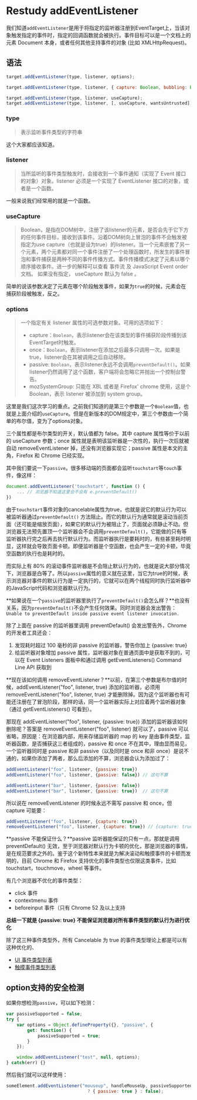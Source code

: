 # Restudy addEventListener

我们知道`addEventListener`是用于将指定的监听器注册到EventTarget上，当该对象触发指定的事件时，指定的回调函数就会被执行。事件目标可以是一个文档上的元素 Document 本身，或者任何其他支持事件的对象 (比如 XMLHttpRequest)。

## 语法

``` js
target.addEventListener(type, listener, options);

target.addEventListener(type, listener, { capture: Boolean, bubbling: Boolean, once: Boolean});

target.addEventListener(type, listener, useCapture);
target.addEventListener(type, listener, [, useCapture, wantsUntrusted]); // Gecko/Mozilla only
```

### type

> 表示监听事件类型的字符串

这个大家都应该知道。

### listener

> 当所监听的事件类型触发时，会接收到一个事件通知（实现了 Event 接口的对象）对象。listener 必须是一个实现了 EventListener 接口的对象，或者是一个函数。

一般来说我们经常用的就是一个函数。

### useCapture

> Boolean，是指在DOM树中，注册了该listener的元素，是否会先于它下方的任何事件目标，接收到该事件。沿着DOM树向上冒泡的事件不会触发被指定为use capture（也就是设为true）的listener。当一个元素嵌套了另一个元素，两个元素都对同一个事件注册了一个处理函数时，所发生的事件冒泡和事件捕获是两种不同的事件传播方式。事件传播模式决定了元素以哪个顺序接收事件。进一步的解释可以查看 事件流 及 JavaScript Event order 文档。 如果没有指定， useCapture 默认为 false 。

简单的说该参数决定了元素在哪个阶段触发事件，如果为`true`的时候，元素会在捕获阶段被触发，反之。

### options

> 一个指定有关 listener 属性的可选参数对象。可用的选项如下：
> * capture：`Boolean`，表示listener会在该类型的事件捕获阶段传播到该EventTarget时触发。
> * once：`Boolean`，表示listener在添加之后最多只调用一次。如果是true，listener会在其被调用之后自动移除。
> * passive: `Boolean`，表示listener永远不会调用`preventDefault()`。如果listener仍然调用了这个函数，客户端将会忽略它并抛出一个控制台警告。
> * mozSystemGroup: 只能在 XBL 或者是 Firefox' chrome 使用，这是个 Boolean，表示 listener 被添加到 system group。

这里是我们这次学习的重点。之前我们知道的是第三个参数是一个`Boolean`值，也就是上面介绍的`useCapture`。但是在新版本的DOM规定中，第三个参数由一个简单的布尔值，变为了options对象。

三个属性都是布尔类型的开关，默认值都为 false。其中 capture 属性等价于以前的 useCapture 参数；once 属性就是表明该监听器是一次性的，执行一次后就被自动 removeEventListener 掉，还没有浏览器实现它；passive 属性是本文的主角，Firefox 和 Chrome 已经实现。

其中我们要说一下`passive`。很多移动端的页面都会监听`touchstart`等`touch`事件，像这样：

``` js
document.addEventListener('touchstart', function () {
    ... // 浏览器不知道这里会不会有 e.preventDefault()
})
```

由于`touchstart`事件对象的cancelable属性为true，也就是说它的默认行为可以被监听器通过`preventDefault()` 方法阻止。而它的默认行为通常就是滚动当前页面（还可能是缩放页面），如果它的默认行为被阻止了，页面就必须静止不动。但浏览器无法预先置顶一个监听器会不会调用`preventDefault()`，它能做的只有等监听器执行完之后再去执行默认行为。而监听器执行是要耗时的，有些甚至耗时明显，这样就会导致页面卡顿。即便监听器是个空函数，也会产生一定的卡顿，毕竟空函数的执行也是耗时的。

而实际上有 80% 的滚动事件监听器是不会阻止默认行为的，也就是说大部分情况下，浏览器是白等了。所以`passive`属性的意义就在这里，当它为true的时候，表示浏览器对事件的默认行为是一定执行的，它就可以在两个线程同时执行监听器中的JavaScript代码和浏览器默认行为。

**如果说在一个`passive`的监听器里执行了`preventDefault()`会怎么样？**也没有关系，因为`preventDefault()`不会产生任何效果。同时浏览器会发出警告：`Unable to preventDefault inside passive event listener invocation.`

除了上面在 passive 的监听器里调用 preventDefault() 会发出警告外，Chrome 的开发者工具还会：

1. 发现耗时超过 100 毫秒的非 passive 的监听器，警告你加上 {passive: true}
2. 给监听器对象增加 passive 属性，监听器对象在普通页面中是获取不到的，可以在 Event Listeners 面板中和通过调用 getEventListeners() Command Line API 获取到

**现在该如何调用 removeEventListener？**以前，在第三个参数是布尔值的时候，addEventListener("foo", listener, true) 添加的监听器，必须用 removeEventListener("foo", listener, true) 才能删除掉。因为这个监听器也有可能还注册在了冒泡阶段，那样的话，同一个监听器实际上对应着两个监听器对象（通过 getEventListeners() 可看到）。

那现在 addEventListener("foo", listener, {passive: true}) 添加的监听器该如何删除呢？答案是 removeEventListener("foo", listener) 就可以了，passive 可以省略，原因是：在浏览器内部，用来存储监听器的 map 的 key 是由事件类型，监听器函数，是否捕获这三者组成的，passive 和 once 不在其中，理由显而易见，一个监听器同时是 passive 和非 passive（以及同时是 once 和非 once）是说不通的，如果你添加了两者，那么后添加的不算，浏览器会认为添加过了：

``` js
addEventListener("foo", listener, {passive: true})
addEventListener("foo", listener, {passive: false}) // 这句不算

addEventListener("bar", listener, {passive: false})
addEventListener("bar", listener, {passive: true})  // 这句不算
```

所以说在 removeEventListener 的时候永远不需写 passive 和 once，但 capture 可能要：

``` js
addEventListener("foo", listener, {capture: true})
removeEventListener("foo", listener, {capture: true}) // {capture: true} 必须加，当然 {capture: true} 换成 true 也可以
```

**passive 不能保证什么？**passive 监听器能保证的只有一点，那就是调用 preventDefault() 无效，至于浏览器对默认行为卡顿的优化，那是浏览器的事情，是在规范要求之外的。鉴于这个新特性本来就是为解决滚动和触摸事件的卡顿而发明的，目前 Chrome 和 Firefox 支持优化的事件类型也仅限这类事件，比如 touchstart，touchmove，wheel 等事件。

有几个浏览器不优化的事件类型：

* click 事件
* contextmenu 事件
* beforeinput 事件（只有 Chrome 52 及以上支持

**总结一下就是 {passive: true} 不能保证浏览器对所有事件类型的默认行为进行优化**

除了这三种事件类型外，所有 Cancelable 为 true 的事件类型理论上都是可以有这种优化的、

* [UI 事件类型列表](https://w3c.github.io/uievents/#event-types-list)
* [触摸事件类型列表](https://w3c.github.io/touch-events/#list-of-touchevent-types)

## option支持的安全检测

如果你想检测`passive`，可以如下检测：

``` js
var passiveSupported = false;
try {
    var options = Object.defineProperty({}, "passive", {
        get: function() {
            passiveSupported = true;
        }
    });

    window.addEventListener("test", null, options);
} catch(err) {}
```

然后我们就可以这样使用：

``` js
someElement.addEventListener("mouseup", handleMouseUp, passiveSupported
                               ? { passive: true } : false);
```